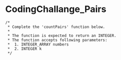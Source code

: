 # CodingChallange_Pairs

    /*
     * Complete the 'countPairs' function below.
     *
     * The function is expected to return an INTEGER.
     * The function accepts following parameters:
     *  1. INTEGER_ARRAY numbers
     *  2. INTEGER k
     */
